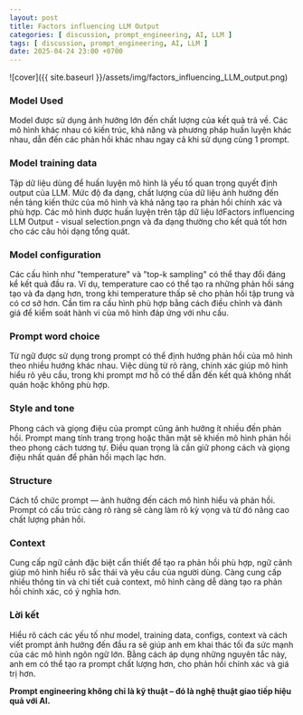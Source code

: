 ```yaml
---
layout: post
title: Factors influencing LLM Output
categories: [ discussion, prompt_engineering, AI, LLM ]
tags: [ discussion, prompt_engineering, AI, LLM ]
date: 2025-04-24 23:00 +0700
---
```


![cover]({{ site.baseurl }}/assets/img/factors_influencing_LLM_output.png)

### Model Used
Model được sử dụng ảnh hưởng lớn đến chất lượng của kết quả trả về. Các mô hình khác nhau có kiến trúc, khả năng và phương pháp huấn luyện khác nhau, dẫn đến các phản hồi khác nhau ngay cả khi sử dụng cùng 1 prompt.

### Model training data
Tập dữ liệu dùng để huấn luyện mô hình là yếu tố quan trọng quyết định output của LLM. Mức độ đa dạng, chất lượng của dữ liệu ảnh hưởng đến nền tảng kiến thức của mô hình và khả năng tạo ra phản hồi chính xác và phù hợp. Các mô hình được huấn luyện trên tập dữ liệu lớFactors influencing LLM Output - visual selection.pngn và đa dạng thường cho kết quả tốt hơn cho các câu hỏi dạng tổng quát.

### Model configuration
Các cấu hình như "temperature" và "top-k sampling" có thể thay đổi đáng kể kết quả đầu ra. Ví dụ, temperature cao có thể tạo ra những phản hồi sáng tạo và đa dạng hơn, trong khi temperature thấp sẽ cho phản hồi tập trung và có cơ sở hơn. Cần tìm ra cấu hình phù hợp bằng cách điều chỉnh và đánh giá để kiểm soát hành vi của mô hình đáp ứng với nhu cầu.

### Prompt word choice
Từ ngữ được sử dụng trong prompt có thể định hướng phản hồi của mô hình theo nhiều hướng khác nhau. Việc dùng từ rõ ràng, chính xác giúp mô hình hiểu rõ yêu cầu, trong khi prompt mơ hồ có thể dẫn đến kết quả không nhất quán hoặc không phù hợp.

### Style and tone
Phong cách và giọng điệu của prompt cũng ảnh hưởng ít nhiều đến phản hồi. Prompt mang tính trang trọng hoặc thân mật sẽ khiến mô hình phản hồi theo phong cách tương tự. Điều quan trọng là cần giữ phong cách và giọng điệu nhất quán để phản hồi mạch lạc hơn.

### Structure
Cách tổ chức prompt — ảnh hưởng đến cách mô hình hiểu và phản hồi. Prompt có cấu trúc càng rõ ràng sẽ càng làm rõ kỳ vọng và từ đó nâng cao chất lượng phản hồi.

### Context
Cung cấp ngữ cảnh đặc biệt cần thiết để tạo ra phản hồi phù hợp, ngữ cảnh giúp mô hình hiểu rõ sắc thái và yêu cầu của người dùng. Càng cung cấp nhiều thông tin và chi tiết cuả context, mô hình càng dễ dàng tạo ra phản hồi chính xác, có ý nghĩa hơn.

### Lời kết
Hiểu rõ cách các yếu tố như model, training data, configs, context và cách viết prompt ảnh hưởng đến đầu ra sẽ giúp anh em khai thác tối đa sức mạnh của các mô hình ngôn ngữ lớn. Bằng cách áp dụng những nguyên tắc này, anh em có thể tạo ra prompt chất lượng hơn, cho phản hồi chính xác và giá trị hơn.

**Prompt engineering không chỉ là kỹ thuật – đó là nghệ thuật giao tiếp hiệu quả với AI.**

